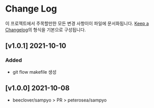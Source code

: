 # Change Log

이 프로젝트에서 주목할만한 모든 변경 사항이이 파일에 문서화됩니다.
[Keep a Changelog](https://keepachangelog.com/ko/1.0.0/)의 형식을 기본으로 구성됩니다.

## [v1.0.1] 2021-10-10

### Added

- git flow makefile 생성

## [v1.0.0] 2021-10-08

- beeclover/sampyo > PR > peterosea/sampyo